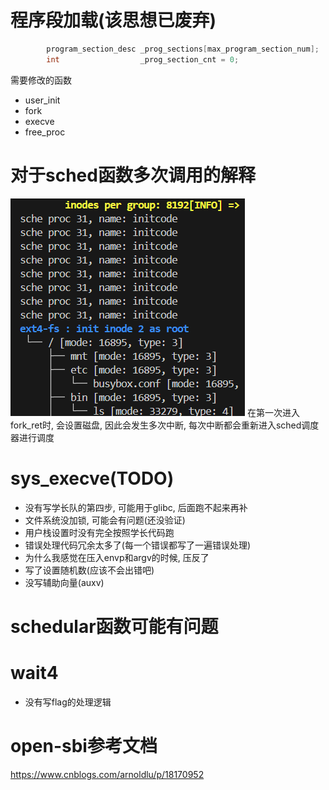 # 程序段加载(该思想已废弃)
```cpp
		program_section_desc _prog_sections[max_program_section_num];
		int					 _prog_section_cnt = 0;
```
需要修改的函数
- user_init
- fork
- execve
- free_proc
# 对于sched函数多次调用的解释
![alt text](image-1.png)
在第一次进入fork_ret时, 会设置磁盘, 因此会发生多次中断, 每次中断都会重新进入sched调度器进行调度
# sys_execve(TODO)
- 没有写学长队的第四步, 可能用于glibc, 后面跑不起来再补
- 文件系统没加锁, 可能会有问题(还没验证)
- 用户栈设置时没有完全按照学长代码跑
- 错误处理代码冗余太多了(每一个错误都写了一遍错误处理)
- 为什么我感觉在压入envp和argv的时候, 压反了
- 写了设置随机数(应该不会出错吧)
- 没写辅助向量(auxv)

# schedular函数可能有问题

# wait4
- 没有写flag的处理逻辑

# open-sbi参考文档
https://www.cnblogs.com/arnoldlu/p/18170952